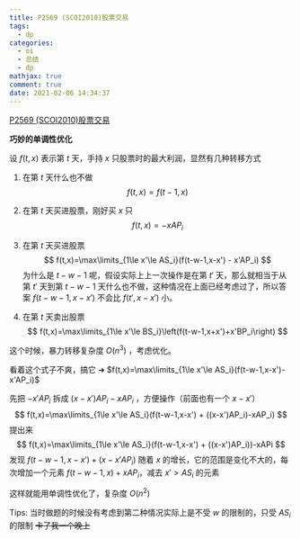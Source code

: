 ```yaml
---
title: P2569 (SCOI2010)股票交易
tags:
  - dp
categories:
  - oi
  - 总结
  - dp
mathjax: true
comment: true
date: 2021-02-06 14:34:37
---
```

[P2569 (SCOI2010)股票交易](https://www.luogu.com.cn/problem/P2569)

**巧妙的单调性优化**

设 $f(t,x)$ 表示第 $t$ 天，手持 $x$ 只股票时的最大利润，显然有几种转移方式

1. 在第 $t$ 天什么也不做
   $$
   f(t,x)=f(t-1,x)
   $$

2. 在第 $t$ 天买进股票，刚好买 $x$ 只
   $$
   f(t,x)=-xAP_i
   $$

3. 在第 $t$ 天买进股票
   $$
   f(t,x)=\max\limits_{1\le x'\le AS_i}(f(t-w-1,x-x') - x'AP_i)
   $$
   为什么是 $t-w-1$ 呢，假设实际上上一次操作是在第 $t'$ 天，那么就相当于从第 $t'$ 天到第 $t-w-1$ 天什么也不做，这种情况在上面已经考虑过了，所以答案 $f(t-w-1,x-x')$ 不会比 $f(t',x-x')$ 小。

4. 在第 $t$ 天卖出股票
   $$
   f(t,x)=\max\limits_{1\le x'\le BS_i}\left(f(t-w-1,x+x')+x'BP_i\right)
   $$



这个时候，暴力转移复杂度 $O(n^3)$ ，考虑优化。

看着这个式子不爽，搞它 ➜ $f(t,x)=\max\limits_{1\le x'\le AS_i}(f(t-w-1,x-x')-x'AP_i)$

先把 $-x'AP_i$ 拆成 $(x-x')AP_i-xAP_i$ ，方便操作（前面也有一个 $x-x'$）
$$
f(t,x)=\max\limits_{1\le x'\le AS_i}(f(t-w-1,x-x') + ((x-x')AP_i)-xAP_i)
$$
提出来
$$
f(t,x)=\max\limits_{1\le x'\le AS_i}(f(t-w-1,x-x') + ((x-x')AP_i))-xAPi
$$
发现 $f(t-w-1,x-x')+(x-x'AP_i)$ 随着 $x$ 的增长，它的范围是变化不大的，每次增加一个元素 $f(t-w-1,x)+xAP_i$，减去 $x'>AS_i$ 的元素

这样就能用单调性优化了，复杂度 $O(n^2)$

Tips: 当时做题的时候没有考虑到第二种情况实际上是不受 $w$ 的限制的，只受 $AS_i$ 的限制 ~~卡了我一个晚上~~
